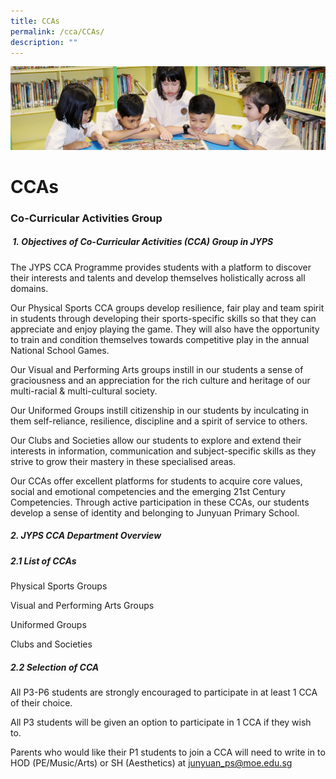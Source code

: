 ```yaml
---
title: CCAs
permalink: /cca/CCAs/
description: ""
---
```

![](/images/banner.gif)


CCAs
====


### **Co-Curricular Activities Group**  

#####  **1. Objectives of Co-Curricular Activities (CCA) Group in JYPS**  

The JYPS CCA Programme provides students with a platform to discover their interests and talents and develop themselves holistically across all domains. 

Our Physical Sports CCA groups develop resilience, fair play and team spirit in students through developing their sports-specific skills so that they can appreciate and enjoy playing the game. They will also have the opportunity to train and condition themselves towards competitive play in the annual National School Games. 

Our Visual and Performing Arts groups instill in our students a sense of graciousness and an appreciation for the rich culture and heritage of our multi-racial & multi-cultural society. 

Our Uniformed Groups instill citizenship in our students by inculcating in them self-reliance, resilience, discipline and a spirit of service to others. 

Our Clubs and Societies allow our students to explore and extend their interests in information, communication and subject-specific skills as they strive to grow their mastery in these specialised areas. 

Our CCAs offer excellent platforms for students to acquire core values, social and emotional competencies and the emerging 21st Century Competencies. Through active participation in these CCAs, our students develop a sense of identity and belonging to Junyuan Primary School.  

 
##### **2\. JYPS CCA Department Overview**


##### **2.1 List of CCAs**

Physical Sports Groups


Visual and Performing Arts Groups


Uniformed Groups


Clubs and Societies



##### **2.2 Selection of CCA**  
All P3-P6 students are strongly encouraged to participate in at least 1 CCA of their choice. 

  

All P3 students will be given an option to participate in 1 CCA if they wish to. 

  

Parents who would like their P1 students to join a CCA will need to write in to HOD (PE/Music/Arts) or SH (Aesthetics) at [junyuan\_ps@moe.edu.sg](mailto:junyuan_ps@moe.edu.sg)